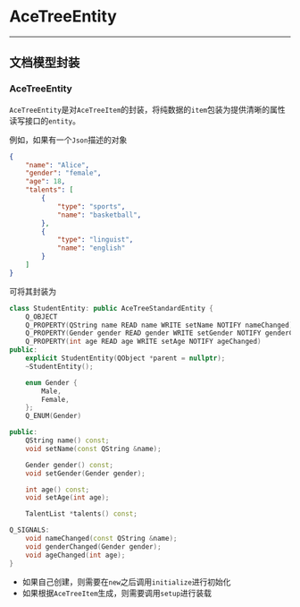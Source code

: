 # AceTreeEntity

---

## 文档模型封装

### AceTreeEntity

`AceTreeEntity`是对`AceTreeItem`的封装，将纯数据的`item`包装为提供清晰的属性读写接口的`entity`。

例如，如果有一个`Json`描述的对象
```json
{
    "name": "Alice",
    "gender": "female",
    "age": 18,
    "talents": [
        {
            "type": "sports",
            "name": "basketball",
        },
        {
            "type": "linguist",
            "name": "english"
        }
    ]
}
```

可将其封装为
```c++
class StudentEntity: public AceTreeStandardEntity {
    Q_OBJECT
    Q_PROPERTY(QString name READ name WRITE setName NOTIFY nameChanged)
    Q_PROPERTY(Gender gender READ gender WRITE setGender NOTIFY genderChanged)
    Q_PROPERTY(int age READ age WRITE setAge NOTIFY ageChanged)
public:
    explicit StudentEntity(QObject *parent = nullptr);
    ~StudentEntity();

    enum Gender {
        Male,
        Female,
    };
    Q_ENUM(Gender)

public:
    QString name() const;
    void setName(const QString &name);

    Gender gender() const;
    void setGender(Gender gender);

    int age() const;
    void setAge(int age);

    TalentList *talents() const;

Q_SIGNALS:
    void nameChanged(const QString &name);
    void genderChanged(Gender gender);
    void ageChanged(int age);
}
```

+ 如果自己创建，则需要在`new`之后调用`initialize`进行初始化
+ 如果根据`AceTreeItem`生成，则需要调用`setup`进行装载